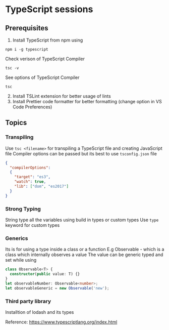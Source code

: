 # TypeScript sessions

## Prerequisites
1. Install TypeScript from npm using
```shell
npm i -g typescript
```
Check verison of TypeScript Compiler
```
tsc -v
```

See options of TypeScript Compiler
```
tsc
```

2. Install TSLint extension for better usage of lints
3. Install Prettier code formatter for better formatting (change option in VS Code Preferences)

## Topics

### Transpiling
Use `tsc <filename>` for transpiling a TypeScript file and creating JavaScript file
Compiler options can be passed but its best to use `tsconfig.json` file

```json
{
  "compilerOptions":
  {
    "target": "es3",
    "watch": true,
    "lib": ["dom", "es2017"]
  }
}
```

### Strong Typing
String type all the variables using build in types or custom types
Use `type` keyword for custom types

### Generics
Its is for using a type inside a class or a function
E.g Observable - which is a class which internally observes a value
The value can be generic typed and set while using

```TypeScript
class Observable<T> {
  constructor(public value: T) {}
}
let observableNumber: Observable<number>;
let observableGeneric = new Observable('new');
```

### Third party library
Installtion of lodash and its types



Reference: https://www.typescriptlang.org/index.html
